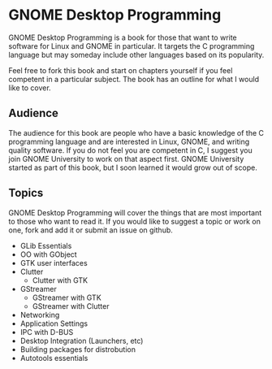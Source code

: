 # GNOME Desktop Programming

GNOME Desktop Programming is a book for those that want to write software for
Linux and GNOME in particular. It targets the C programming language but may
someday include other languages based on its popularity.

Feel free to fork this book and start on chapters yourself if you feel
competent in a particular subject. The book has an outline for what I would
like to cover.

## Audience

The audience for this book are people who have a basic knowledge of the C
programming language and are interested in Linux, GNOME, and writing quality
software. If you do not feel you are competent in C, I suggest you join GNOME
University to work on that aspect first. GNOME University started as part of
this book, but I soon learned it would grow out of scope.

## Topics

GNOME Desktop Programming will cover the things that are most important to
those who want to read it. If you would like to suggest a topic or work on one,
fork and add it or submit an issue on github.

 * GLib Essentials
 * OO with GObject
 * GTK user interfaces
 * Clutter
   * Clutter with GTK
 * GStreamer
   * GStreamer with GTK
   * GStreamer with Clutter
 * Networking
 * Application Settings
 * IPC with D-BUS
 * Desktop Integration (Launchers, etc)
 * Building packages for distrobution
 * Autotools essentials

